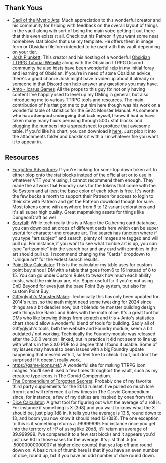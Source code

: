 ## Thank Yous
- [Dadi of the Mystic Arts](https://www.youtube.com/@Mystic-Arts-DM/): Much appreciation to this wonderful creator and his community for helping with feedback on the overall layout of things in the vault along with sort of being the main voice getting it out there that this even exists at all. Check out his Patreon if you want some neat homebrew stat blocks that use my template. He offers them in image form or Obsidian file form intended to be used with this vault depending on your tier.
- [Josh Plunkett](https://www.youtube.com/@JoshPlunkett): This creator and his hosting of a wonderful [Obsidian TTRPG Tutorial Website](https://www.ObsidianTTRPGTutorials.com) along with the Obsidian TTRPG Discord community he also hosts have been wonderful help in my initial foray and learning of Obsidian. If you're in need of some Obsidian advice, there's a good chance Josh might have a video up about it already or someone in that Discord can help answer any questions you may have.
- [Anto - Icarus Games](https://www.youtube.com/@IcarusGames): All the props to this guy for not only having content I've happily used to level up my DMing in general, but also introducing me to various TTRPG tools and resources. The main contribution of his that got me to put him here though was his work on a wonderful table of statistics for the 5e24 Monster Manual. As someone who has attempted undergoing that task myself, I know it had to have taken many many hours perusing through 500+ stat blocks and plugging the numbers into a spreadsheet to produce that awesome table. If you'd like his chart, you can download it [here](https://www.patreon.com/posts/124216089). Just plop it into the attachments folder and backlink it with a ! in whatever file you want it to appear in.
## Resources
- [Forgotten Adventures](https://www.forgotten-adventures.net/): If you're looking for some top down token art to either plop onto the stat blocks instead of the official art or to use in whatever VTT you're using, I cannot recommend them enough. They made the artwork that Foundry uses for the tokens that come with the 5e System and at least the base color of each token is free. It's worth the few bucks a month to support their Patreon for access to login to their site with Patreon and get the Patreon download though for sure. Most tokens come with anywhere from 6 to 12 variant colorations and it's all super high quality. Great mapmaking assets for things like DungeonDraft as well.
- [Scryfall](https://scryfall.com/): While technically this is a Magic the Gathering card database, you can download art crops of different cards here which can be super useful for character and creature art. The search has function where if you type "art:subject" and search, plenty of images are tagged and will pull up. For instance, if you want to see what zombie art is up, you can type "art:zombie" into the search bar and any card with zombies in the art should pull up. I recommend changing the "Cards" dropdown to "Unique art" for the widest search results.
- [Point Buy Calculator](https://chicken-dinner.com/5e/5e-point-buy.html): This is the calculator my table uses for custom point buy since I DM with a table that goes from 6 to 16 instead of 8 to 15. You can go under Custom Rules to tweak how much each ability costs, what the min/max are, etc. Super useful for if you're not using DnD Beyond for even just the base Point Buy system, but also for custom Point Buy.
- [Giffyglyph's Monster Maker](https://www.reddit.com/r/UnearthedArcana/comments/tjax9w/giffyglyphs_monster_maker_5e_v300_the_complete/): Technically this has only been updated for 2014's rules, so the math might need some tweaking for 2024 since things are a bit deadlier now, but it blends 4e monster building design with things like Ranks and Roles with the math of 5e. It's a great tool for DMs who like brewing things from scratch and this + Anto's statistics chart should allow a wonderful blend of tools for building. Sadly all of Giffyglyph's tools, both the website and Foundry module, seem a bit outdated / not working. Technically the Foundry module was released after the 3.0.0 version I linked, but in practice it did not seem to line up with what's in the 3.0.0 PDF to a degree that I found it usable. Some of my issues may have also been issues with a big Foundry update happening that messed with it, so feel free to check it out, but don't be surprised if it doesn't really work.
- https://game-icons.net/: A wonderful site for making TTRPG icon images. You'll see it used a few times throughout the vault, such as my creature type icons in The Corvid Compendium.
- [The Compendium of Forgotten Secrets](https://www.genfantasypress.com/get-the-compendium): Probably one of my favorite third party supplements for the 2014 ruleset. I've pulled so much lore from it and will reference it a few times in The Corvid Compendium since, for instance, a few of my deities are inspired by ones from this 
- [Dice Calculator](https://dice.clockworkmod.com/): A great tool for figuring out what the average of a roll is. For instance if something is X (3d8) and you want to know what the X should be, just plug 3d8 in, it tells you the average is 13.5, round down to 13, and boom you now know it should read 13 (3d8). The one exception to this is if something returns a .99999999. For instance once you get into the territory of HP of using like 20d8, it'll return an average of 89.999999. I've compared it to a few stat blocks and it appears you'd just use 90 in those cases for the average. It's just that .5 (or .50000000000007 at higher dice counts) that you lop off and round down on. A basic rule of thumb here is that if you have an even number of dice, round up, but if you have an odd number of dice round down.